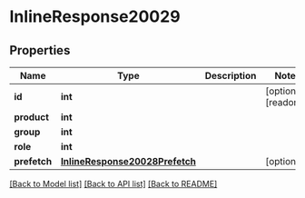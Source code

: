 # InlineResponse20029

## Properties
Name | Type | Description | Notes
------------ | ------------- | ------------- | -------------
**id** | **int** |  | [optional] [readonly] 
**product** | **int** |  | 
**group** | **int** |  | 
**role** | **int** |  | 
**prefetch** | [**InlineResponse20028Prefetch**](InlineResponse20028Prefetch.md) |  | [optional] 

[[Back to Model list]](../README.md#documentation-for-models) [[Back to API list]](../README.md#documentation-for-api-endpoints) [[Back to README]](../README.md)


